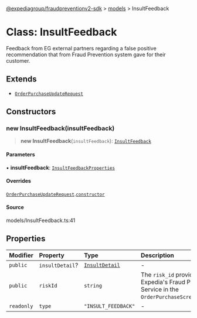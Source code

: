 [@expediagroup/fraudpreventionv2-sdk](../../index.md) > [models](../index.md) > InsultFeedback

# Class: InsultFeedback

Feedback from EG external partners regarding a false positive recommendation that from Fraud Prevention system gave for their customer.

## Extends

- [`OrderPurchaseUpdateRequest`](OrderPurchaseUpdateRequest.md)

## Constructors

### new InsultFeedback(insultFeedback)

> **new InsultFeedback**(`insultFeedback`): [`InsultFeedback`](InsultFeedback.md)

#### Parameters

▪ **insultFeedback**: [`InsultFeedbackProperties`](../interfaces/InsultFeedbackProperties.md)

#### Overrides

[`OrderPurchaseUpdateRequest`](OrderPurchaseUpdateRequest.md).[`constructor`](OrderPurchaseUpdateRequest.md#constructors)

#### Source

models/InsultFeedback.ts:41

## Properties

| Modifier | Property | Type | Description | Inheritance | Source |
| :------ | :------ | :------ | :------ | :------ | :------ |
| `public` | `insultDetail`? | [`InsultDetail`](InsultDetail.md) | - | - | models/InsultFeedback.ts:36 |
| `public` | `riskId` | `string` | The `risk_id` provided by Expedia\'s Fraud Prevention Service in the `OrderPurchaseScreenResponse`. | [`OrderPurchaseUpdateRequest`](OrderPurchaseUpdateRequest.md).`riskId` | models/OrderPurchaseUpdateRequest.ts:32 |
| `readonly` | `type` | `"INSULT_FEEDBACK"` | - | - | models/InsultFeedback.ts:39 |
